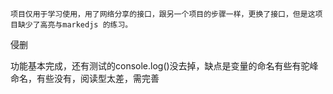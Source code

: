 `项目仅用于学习使用，用了网络分享的接口，跟另一个项目的步骤一样，更换了接口，但是这项目缺少了高亮与markedjs 的练习。`

侵删

功能基本完成，还有测试的console.log()没去掉，缺点是变量的命名有些有驼峰命名，有些没有，阅读型太差，需完善
